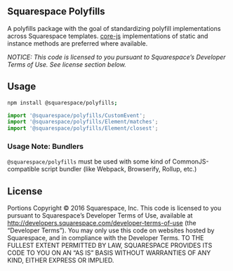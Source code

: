 Squarespace Polyfills
------------------------------

A polyfills package with the goal of standardizing polyfill implementations across Squarespace templates. [core-js](https://github.com/zloirock/core-js) implementations of static and instance methods are preferred where available.

*NOTICE: This code is licensed to you pursuant to Squarespace’s Developer Terms of Use. See license section below.*

## Usage

```sh
npm install @squarespace/polyfills;
```

```js
import '@squarespace/polyfills/CustomEvent';
import '@squarespace/polyfills/Element/matches';
import '@squarespace/polyfills/Element/closest';
```

### Usage Note: Bundlers

`@squarespace/polyfills` must be used with some kind of CommonJS-compatible script bundler (like Webpack, Browserify, Rollup, etc.)

## License

Portions Copyright © 2016 Squarespace, Inc. This code is licensed to you pursuant to Squarespace’s Developer Terms of Use, available at http://developers.squarespace.com/developer-terms-of-use (the “Developer Terms”). You may only use this code on websites hosted by Squarespace, and in compliance with the Developer Terms. TO THE FULLEST EXTENT PERMITTED BY LAW, SQUARESPACE PROVIDES ITS CODE TO YOU ON AN “AS IS” BASIS WITHOUT WARRANTIES OF ANY KIND, EITHER EXPRESS OR IMPLIED.